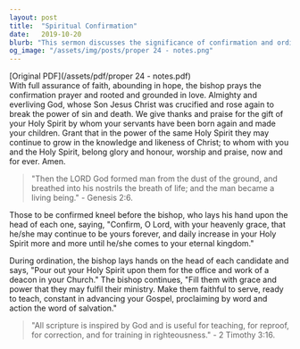 ```yaml
---
layout: post
title:  "Spiritual Confirmation"
date:   2019-10-20
blurb: "This sermon discusses the significance of confirmation and ordination in the Christian faith. It emphasizes the role of the Holy Spirit in empowering individuals for service and spiritual growth. The message highlights the transformative power of God's Spirit in guiding believers towards wisdom, understanding, and reverence for God."
og_image: "/assets/img/posts/proper 24 - notes.png"
---
```

[Original PDF](/assets/pdf/proper 24 - notes.pdf)    
With full assurance of faith, abounding in hope, the bishop prays the confirmation prayer and rooted and grounded in love. Almighty and everliving God, whose Son Jesus Christ was crucified and rose again to break the power of sin and death. We give thanks and praise for the gift of your Holy Spirit by whom your servants have been born again and made your children. Grant that in the power of the same Holy Spirit they may continue to grow in the knowledge and likeness of Christ; to whom with you and the Holy Spirit, belong glory and honour, worship and praise, now and for ever. Amen.

> "Then the LORD God formed man from the dust of the ground, and breathed into his nostrils the breath of life; and the man became a living being." - Genesis 2:6.

Those to be confirmed kneel before the bishop, who lays his hand upon the head of each one, saying, "Confirm, O Lord, with your heavenly grace, that he/she may continue to be yours forever, and daily increase in your Holy Spirit more and more until he/she comes to your eternal kingdom."

During ordination, the bishop lays hands on the head of each candidate and says, "Pour out your Holy Spirit upon them for the office and work of a deacon in your Church." The bishop continues, "Fill them with grace and power that they may fulfil their ministry. Make them faithful to serve, ready to teach, constant in advancing your Gospel, proclaiming by word and action the word of salvation."

> "All scripture is inspired by God and is useful for teaching, for reproof, for correction, and for training in righteousness." - 2 Timothy 3:16.
